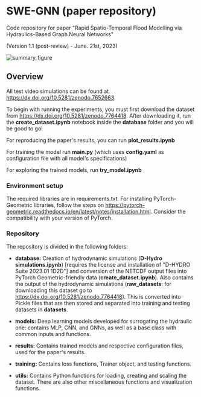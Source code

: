 # SWE-GNN (paper repository)
Code repository for paper "Rapid Spatio-Temporal Flood Modelling via Hydraulics-Based Graph Neural Networks"

(Version 1.1 (post-review) - June. 21st, 2023)

![summary_figure](summary_figure.png)

## Overview

All test video simulations can be found at <https://dx.doi.org/10.5281/zenodo.7652663>.

To begin with running the experiments, you must first download the dataset from <https://dx.doi.org/10.5281/zenodo.7764418>.
After downloading it, run the **create_dataset.ipynb** notebook inside the **database** folder and you will be good to go!

For reproducing the paper's results, you can run **plot_results.ipynb**

For training the model run **main.py** (which uses **config.yaml** as configuration file with all model's specifications)

For exploring the trained models, run **try_model.ipynb**

### Environment setup

The required libraries are in requirements.txt. For installing PyTorch-Geometric libraries, follow the steps on <https://pytorch-geometric.readthedocs.io/en/latest/notes/installation.html>. Consider the compatibility with your version of PyTorch.

### Repository 

The repository is divided in the following folders:

* **database:** Creation of hydrodynamic simulations (**D-Hydro simulations.ipynb**) [requires the license and installation of "D-HYDRO Suite 2023.01 1D2D"] and conversion of the NETCDF output files into PyTorch Geometric-friendly data (**create_dataset.ipynb**).
Also contains the output of the hydrodynamic simulations (**raw_datasets**: for downloading this dataset go to <https://dx.doi.org/10.5281/zenodo.7764418>). This is converted into Pickle files that are then stored and separated into training and testing datasets in **datasets**.

* **models:**  Deep learning models developed for surrogating the hydraulic one: contains MLP, CNN, and GNNs, as well as a base class with common inputs and functions.

* **results:** Contains trained models and respective configuration files, used for the paper's results.

* **training:** Contains loss functions, Trainer object, and testing functions.

* **utils:** Contains Python functions for loading, creating and scaling the dataset. There are also other miscellaneous functions and visualization functions.
